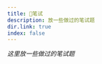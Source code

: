 ```yaml
---
title: 🍃笔试
description: 放一些做过的笔试题
dir.link: true
index: false
---
```


_这里放一些做过的笔试题_

<Catalog hideHeading="true"></Catalog>